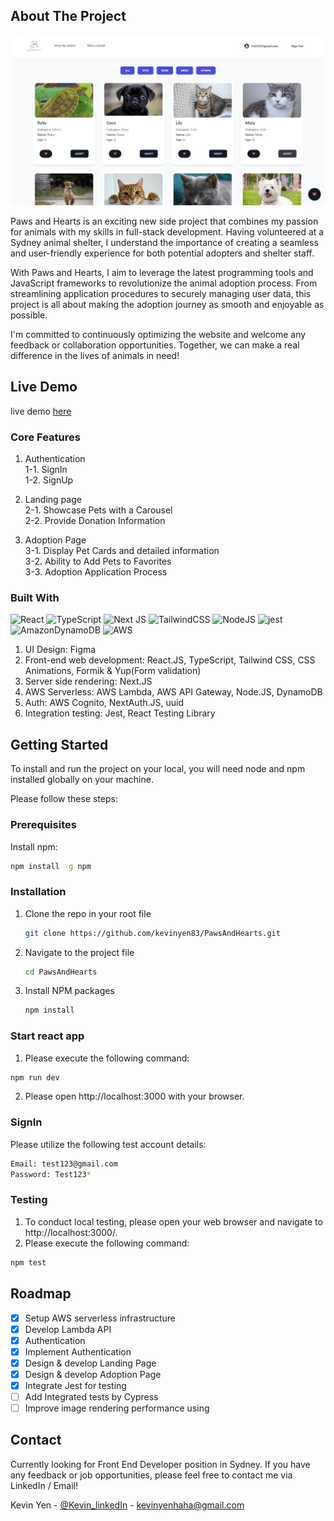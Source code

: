 ## About The Project

![Alt text](https://github.com/kevinyen83/PawsAndHearts/blob/main/screenshots/adoption.png)



Paws and Hearts is an exciting new side project that combines my passion for animals with my skills in full-stack development. Having volunteered at a Sydney animal shelter, I understand the importance of creating a seamless and user-friendly experience for both potential adopters and shelter staff.

With Paws and Hearts, I aim to leverage the latest programming tools and JavaScript frameworks to revolutionize the animal adoption process. From streamlining application procedures to securely managing user data, this project is all about making the adoption journey as smooth and enjoyable as possible.

I'm committed to continuously optimizing the website and welcome any feedback or collaboration opportunities. Together, we can make a real difference in the lives of animals in need!

## Live Demo

live demo [here](https://paws-and-hearts.vercel.app/)

### Core Features

1.  Authentication  
    1-1. SignIn  
    1-2. SignUp

2.  Landing page  
    2-1. Showcase Pets with a Carousel  
    2-2. Provide Donation Information

3.  Adoption Page  
    3-1. Display Pet Cards and detailed information  
    3-2. Ability to Add Pets to Favorites  
    3-3. Adoption Application Process

### Built With

![React](https://img.shields.io/badge/react-%2320232a.svg?style=for-the-badge&logo=react&logoColor=%2361DAFB)
![TypeScript](https://img.shields.io/badge/typescript-%23007ACC.svg?style=for-the-badge&logo=typescript&logoColor=white)
![Next JS](https://img.shields.io/badge/Next-black?style=for-the-badge&logo=next.js&logoColor=white)
![TailwindCSS](https://img.shields.io/badge/tailwindcss-%2338B2AC.svg?style=for-the-badge&logo=tailwind-css&logoColor=white)
![NodeJS](https://img.shields.io/badge/node.js-6DA55F?style=for-the-badge&logo=node.js&logoColor=white)
![jest](https://jestjs.io/img/jest-badge.svg)
![AmazonDynamoDB](https://img.shields.io/badge/Amazon%20DynamoDB-4053D6?style=for-the-badge&logo=Amazon%20DynamoDB&logoColor=white)
![AWS](https://img.shields.io/badge/AWS-%23FF9900.svg?style=for-the-badge&logo=amazon-aws&logoColor=white)

1.  UI Design: Figma
2.  Front-end web development: React.JS, TypeScript, Tailwind CSS, CSS Animations, Formik & Yup(Form validation)
3.  Server side rendering: Next.JS
4.  AWS Serverless: AWS Lambda, AWS API Gateway, Node.JS, DynamoDB
5.  Auth: AWS Cognito, NextAuth.JS, uuid
6.  Integration testing: Jest, React Testing Library

## Getting Started

To install and run the project on your local, you will need node and npm installed globally on your machine.

Please follow these steps:

### Prerequisites

Install npm:

  ```sh
  npm install -g npm
  ```

### Installation

1.  Clone the repo in your root file
    ```sh
    git clone https://github.com/kevinyen83/PawsAndHearts.git
    ```
2.  Navigate to the project file
    ```sh
    cd PawsAndHearts
    ```
3.  Install NPM packages
    ```sh
    npm install
    ```

### Start react app

1. Please execute the following command:

```sh
npm run dev
```
2. Please open http://localhost:3000 with your browser.


### SignIn

Please utilize the following test account details:

```sh
Email: test123@gmail.com
Password: Test123*
```

### Testing

1.  To conduct local testing, please open your web browser and navigate to http://localhost:3000/.
2.  Please execute the following command:

```sh
npm test
```

## Roadmap

- [x] Setup AWS serverless infrastructure
- [x] Develop Lambda API
- [x] Authentication
- [x] Implement Authentication
- [x] Design & develop Landing Page
- [x] Design & develop Adoption Page
- [x] Integrate Jest for testing
- [ ] Add Integrated tests by Cypress
- [ ] Improve image rendering performance using <Image>

## Contact

Currently looking for Front End Developer position in Sydney.
If you have any feedback or job opportunities, please feel free to contact me via LinkedIn / Email!

Kevin Yen - [@Kevin_linkedIn](https://www.linkedin.com/in/kerwinyen83/) - kevinyenhaha@gmail.com
